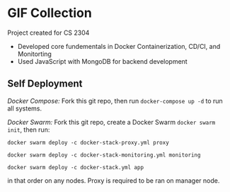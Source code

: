 # GIF Collection
Project created for CS 2304

+ Developed core fundementals in Docker Containerization, CD/CI, and Monitorting
+ Used JavaScript with MongoDB for backend development


## Self Deployment
  *Docker Compose:* Fork this git repo, then run `docker-compose up -d` to run all systems. 
  
  *Docker Swarm:* Fork this git repo, create a Docker Swarm `docker swarm init`, then run: 
  
  `docker swarm deploy -c docker-stack-proxy.yml proxy` 
  
  `docker swarm deploy -c docker-stack-monitoring.yml monitoring`
  
  `docker swarm deploy -c docker-stack.yml app` 
  
  in that order on any nodes. Proxy is required to be ran on manager node. 
